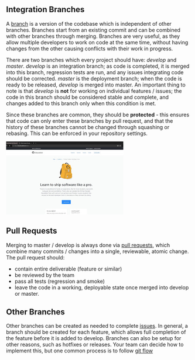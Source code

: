 ## Integration Branches

A [branch](https://www.educba.com/what-is-git-branch/) is a version of the codebase which is independent of other branches.  Branches start from an existing commit and can be combined with other branches through merging.  Branches are very useful, as they allow multiple developers to work on code at the same time, without having changes from the other causing conflicts with their work in progress.

There are two branches which every project should have: *develop* and *master*.  *develop* is an integration branch; as code is completed, it is merged into this branch, regression tests are run, and any issues integrating code should be corrected.  *master* is the deployment branch; when the code is ready to be released, *develop* is merged into master.  An important thing to note is that *develop* is **not** for working on individual features / issues; the code in this branch should be considered stable and complete, and changes added to this branch only when this condition is met.

Since these branches are common, they should be **protected** - this ensures that code can only enter these branches by pull request, and that the history of these branches cannot be changed through squashing or rebasing.  This can be enforced in your repository settings.

[![Starting a new Repository](./1.jpg)](https://drive.google.com/file/d/1QKIMBj8Aewsvp3eHtc3ZxB2BZFQZwoao/view?usp=sharing "Starting a new Repository")

## Pull Requests

Merging to master / develop is always done via [pull requests](https://www.atlassian.com/git/tutorials/making-a-pull-request), which combine many commits / changes into a single, reviewable, atomic change.  The pull request should:
- contain entire deliverable (feature or similar)
- be reviewed by the team
- pass all tests (regression and smoke)
- leave the code in a working, deployable state once merged into develop or master.

## Other Branches

Other branches can be created as needed to complete [issues](./issues.md).  In general, a branch should be created for each feature, which allows full completion of the feature before it is added to develop.  Branches can also be setup for other reasons, such as hotfixes or releases.  Your team can decide how to implement this, but one common process is to follow [git flow](./git_tips.md)

